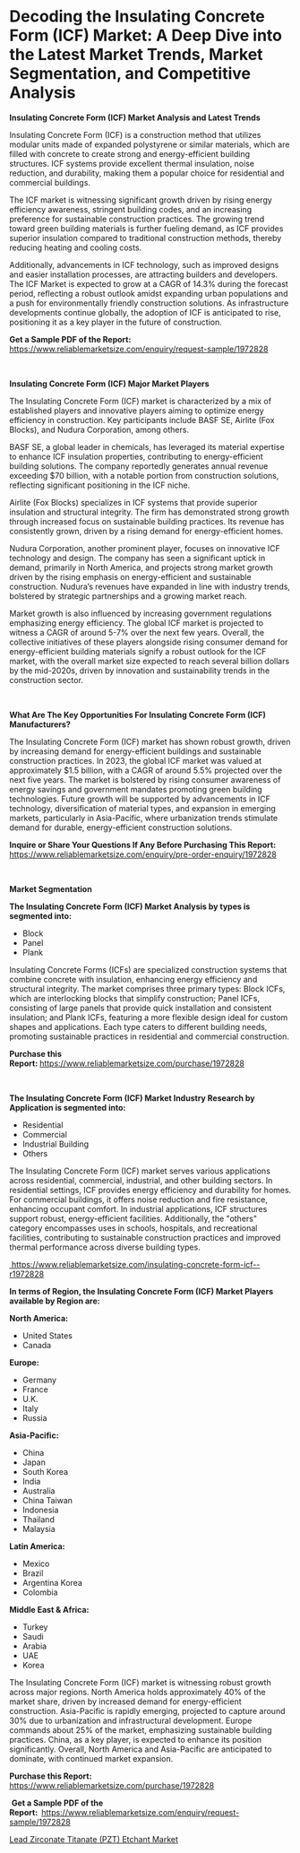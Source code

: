 <p><h1>Decoding the Insulating Concrete Form (ICF) Market: A Deep Dive into the Latest Market Trends, Market Segmentation, and Competitive Analysis</h1></p><p><strong>Insulating Concrete Form (ICF) Market Analysis and Latest Trends</strong></p>
<p><p>Insulating Concrete Form (ICF) is a construction method that utilizes modular units made of expanded polystyrene or similar materials, which are filled with concrete to create strong and energy-efficient building structures. ICF systems provide excellent thermal insulation, noise reduction, and durability, making them a popular choice for residential and commercial buildings.</p><p>The ICF market is witnessing significant growth driven by rising energy efficiency awareness, stringent building codes, and an increasing preference for sustainable construction practices. The growing trend toward green building materials is further fueling demand, as ICF provides superior insulation compared to traditional construction methods, thereby reducing heating and cooling costs.</p><p>Additionally, advancements in ICF technology, such as improved designs and easier installation processes, are attracting builders and developers. The ICF Market is expected to grow at a CAGR of 14.3% during the forecast period, reflecting a robust outlook amidst expanding urban populations and a push for environmentally friendly construction solutions. As infrastructure developments continue globally, the adoption of ICF is anticipated to rise, positioning it as a key player in the future of construction.</p></p>
<p><strong>Get a Sample PDF of the Report:&nbsp;</strong> <a href="https://www.reliablemarketsize.com/enquiry/request-sample/1972828?utm_campaign=1929&utm_medium=2&utm_source=Github&utm_content=ia&utm_term=04022025&utm_id=insulating-concrete-form-icf">https://www.reliablemarketsize.com/enquiry/request-sample/1972828</a></p>
<p>&nbsp;</p>
<p><strong>Insulating Concrete Form (ICF) Major Market Players</strong></p>
<p><p>The Insulating Concrete Form (ICF) market is characterized by a mix of established players and innovative players aiming to optimize energy efficiency in construction. Key participants include BASF SE, Airlite (Fox Blocks), and Nudura Corporation, among others.</p><p>BASF SE, a global leader in chemicals, has leveraged its material expertise to enhance ICF insulation properties, contributing to energy-efficient building solutions. The company reportedly generates annual revenue exceeding $70 billion, with a notable portion from construction solutions, reflecting significant positioning in the ICF niche.</p><p>Airlite (Fox Blocks) specializes in ICF systems that provide superior insulation and structural integrity. The firm has demonstrated strong growth through increased focus on sustainable building practices. Its revenue has consistently grown, driven by a rising demand for energy-efficient homes.</p><p>Nudura Corporation, another prominent player, focuses on innovative ICF technology and design. The company has seen a significant uptick in demand, primarily in North America, and projects strong market growth driven by the rising emphasis on energy-efficient and sustainable construction. Nudura’s revenues have expanded in line with industry trends, bolstered by strategic partnerships and a growing market reach.</p><p>Market growth is also influenced by increasing government regulations emphasizing energy efficiency. The global ICF market is projected to witness a CAGR of around 5-7% over the next few years. Overall, the collective initiatives of these players alongside rising consumer demand for energy-efficient building materials signify a robust outlook for the ICF market, with the overall market size expected to reach several billion dollars by the mid-2020s, driven by innovation and sustainability trends in the construction sector.</p></p>
<p>&nbsp;</p>
<p><strong>What Are The Key Opportunities For Insulating Concrete Form (ICF) Manufacturers?</strong></p>
<p><p>The Insulating Concrete Form (ICF) market has shown robust growth, driven by increasing demand for energy-efficient buildings and sustainable construction practices. In 2023, the global ICF market was valued at approximately $1.5 billion, with a CAGR of around 5.5% projected over the next five years. The market is bolstered by rising consumer awareness of energy savings and government mandates promoting green building technologies. Future growth will be supported by advancements in ICF technology, diversification of material types, and expansion in emerging markets, particularly in Asia-Pacific, where urbanization trends stimulate demand for durable, energy-efficient construction solutions.</p></p>
<p><strong>Inquire or Share Your Questions If Any Before Purchasing This Report:</strong> <a href="https://www.reliablemarketsize.com/enquiry/pre-order-enquiry/1972828?utm_campaign=1929&utm_medium=2&utm_source=Github&utm_content=ia&utm_term=04022025&utm_id=insulating-concrete-form-icf">https://www.reliablemarketsize.com/enquiry/pre-order-enquiry/1972828</a></p>
<p>&nbsp;</p>
<p><strong>Market Segmentation</strong></p>
<p><strong>The Insulating Concrete Form (ICF) Market Analysis by types is segmented into:</strong></p>
<p><ul><li>Block</li><li>Panel</li><li>Plank</li></ul></p>
<p><p>Insulating Concrete Forms (ICFs) are specialized construction systems that combine concrete with insulation, enhancing energy efficiency and structural integrity. The market comprises three primary types: Block ICFs, which are interlocking blocks that simplify construction; Panel ICFs, consisting of large panels that provide quick installation and consistent insulation; and Plank ICFs, featuring a more flexible design ideal for custom shapes and applications. Each type caters to different building needs, promoting sustainable practices in residential and commercial construction.</p></p>
<p><strong>Purchase this Report:&nbsp;</strong><a href="https://www.reliablemarketsize.com/purchase/1972828?utm_campaign=1929&utm_medium=2&utm_source=Github&utm_content=ia&utm_term=04022025&utm_id=insulating-concrete-form-icf">https://www.reliablemarketsize.com/purchase/1972828</a></p>
<p>&nbsp;</p>
<p><strong>The Insulating Concrete Form (ICF) Market Industry Research by Application is segmented into:</strong></p>
<p><ul><li>Residential</li><li>Commercial</li><li>Industrial Building</li><li>Others</li></ul></p>
<p><p>The Insulating Concrete Form (ICF) market serves various applications across residential, commercial, industrial, and other building sectors. In residential settings, ICF provides energy efficiency and durability for homes. For commercial buildings, it offers noise reduction and fire resistance, enhancing occupant comfort. In industrial applications, ICF structures support robust, energy-efficient facilities. Additionally, the "others" category encompasses uses in schools, hospitals, and recreational facilities, contributing to sustainable construction practices and improved thermal performance across diverse building types.</p></p>
<p><a href="https://www.reliablemarketsize.com/insulating-concrete-form-icf--r1972828?utm_campaign=1929&utm_medium=2&utm_source=Github&utm_content=ia&utm_term=04022025&utm_id=insulating-concrete-form-icf">&nbsp;https://www.reliablemarketsize.com/insulating-concrete-form-icf--r1972828</a></p>
<p><strong>In terms of Region, the Insulating Concrete Form (ICF) Market Players available by Region are:</strong></p>
<p>
    <p> <strong> North America: </strong>
        <ul>
            <li>United States</li>
            <li>Canada</li>
        </ul>
        </p> 
    <p> <strong> Europe: </strong>
        <ul>
            <li>Germany</li>
            <li>France</li>
            <li>U.K.</li>
            <li>Italy</li>
            <li>Russia</li>
        </ul>
        </p> 
    <p> <strong> Asia-Pacific: </strong>
        <ul>
            <li>China</li>
            <li>Japan</li>
            <li>South Korea</li>
            <li>India</li>
            <li>Australia</li>
            <li>China Taiwan</li>
            <li>Indonesia</li>
            <li>Thailand</li>
            <li>Malaysia</li>
        </ul>
        </p> 
    <p> <strong> Latin America: </strong>
        <ul>
            <li>Mexico</li>
            <li>Brazil</li>
            <li>Argentina Korea</li>
            <li>Colombia</li>
        </ul>
        </p> 
    <p> <strong> Middle East & Africa: </strong>
        <ul>
            <li>Turkey</li>
            <li>Saudi</li>
            <li>Arabia</li>
            <li>UAE</li>
            <li>Korea</li>
        </ul>
    </p>
    </p>
<p><p>The Insulating Concrete Form (ICF) market is witnessing robust growth across major regions. North America holds approximately 40% of the market share, driven by increased demand for energy-efficient construction. Asia-Pacific is rapidly emerging, projected to capture around 30% due to urbanization and infrastructural development. Europe commands about 25% of the market, emphasizing sustainable building practices. China, as a key player, is expected to enhance its position significantly. Overall, North America and Asia-Pacific are anticipated to dominate, with continued market expansion.</p></p>
<p><strong>Purchase this Report: </strong><a href="https://www.reliablemarketsize.com/purchase/1972828?utm_campaign=1929&utm_medium=2&utm_source=Github&utm_content=ia&utm_term=04022025&utm_id=insulating-concrete-form-icf">https://www.reliablemarketsize.com/purchase/1972828</a></p>
<p>&nbsp;<strong>Get a Sample PDF of the Report:&nbsp;&nbsp;</strong><a href="https://www.reliablemarketsize.com/enquiry/request-sample/1972828?utm_campaign=1929&utm_medium=2&utm_source=Github&utm_content=ia&utm_term=04022025&utm_id=insulating-concrete-form-icf">https://www.reliablemarketsize.com/enquiry/request-sample/1972828</a></p>
<p><strong></strong></p>
<p><p><a href="https://github.com/dringals/Market-Research-Report-List-6/blob/main/lead-zirconate-titanate-pzt-etchant-market.md?utm_campaign=1929&utm_medium=2&utm_source=Github&utm_content=ia&utm_term=04022025&utm_id=insulating-concrete-form-icf">Lead Zirconate Titanate (PZT) Etchant Market</a></p></p>